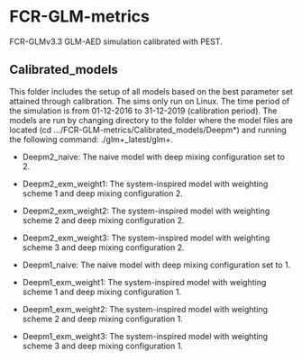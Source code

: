 # FCR-GLM-metrics
FCR-GLMv3.3 GLM-AED simulation calibrated with PEST.

## Calibrated_models
This folder includes the setup of all models based on the best parameter set attained through calibration. The sims only run on Linux. The time period of the simulation is from 01-12-2016 to 31-12-2019 (calibration period). The models are run by changing directory to the folder where the model files are located (cd …/FCR-GLM-metrics/Calibrated_models/Deepm*) and running the following command: ./glm+_latest/glm+.

- Deepm2_naive: The naive model with deep mixing configuration set to 2. 

- Deepm2_exm_weight1: The system-inspired model with weighting scheme 1 and deep mixing configuration 2. 

- Deepm2_exm_weight2: The system-inspired model with weighting scheme 2 and deep mixing configuration 2. 

- Deepm2_exm_weight3: The system-inspired model with weighting scheme 3 and deep mixing configuration 2. 
- Deepm1_naive: The naive model with deep mixing configuration set to 1. 
- Deepm1_exm_weight1: The system-inspired model with weighting scheme 1 and deep mixing configuration 1. 
- Deepm1_exm_weight2: The system-inspired model with weighting scheme 2 and deep mixing configuration 1. 
- Deepm1_exm_weight3: The system-inspired model with weighting scheme 3 and deep mixing configuration 1. 
